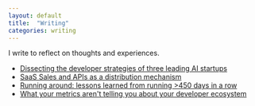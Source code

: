 ```yaml
---
layout: default
title:  "Writing"
categories: writing
---
```


I write to reflect on thoughts and experiences.

- [Dissecting the developer strategies of three leading AI startups](https://http200.substack.com/p/dissecting-the-developer-strategies)
- [SaaS Sales and APIs as a distribution mechanism](https://http200.substack.com/p/one-avoidable-mistake-for-saas-sales)
- [Running around: lessons learned from running >450 days in a row](https://medium.com/@d.pim/learning-to-run-c6f6086ae6f5)
- [What your metrics aren't telling you about your developer ecosystem](https://medium.com/@d.pim/happy-developers-are-everything-60f66b8e93c0)
